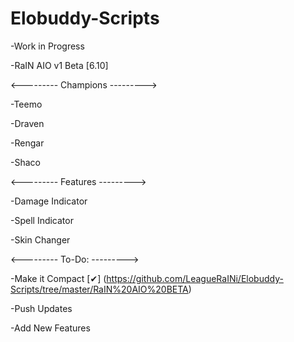 # Elobuddy-Scripts

-Work in Progress

-RaIN AIO v1 Beta [6.10]

<---------
Champions
--------->

-Teemo

-Draven

-Rengar

-Shaco

<---------
Features
--------->

-Damage Indicator

-Spell Indicator

-Skin Changer

<---------
To-Do:
--------->

-Make it Compact [✔] (https://github.com/LeagueRaINi/Elobuddy-Scripts/tree/master/RaIN%20AIO%20BETA)

-Push Updates

-Add New Features

